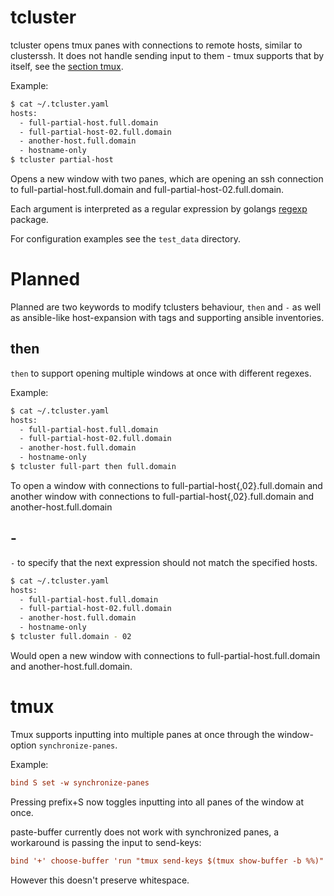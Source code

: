 # tcluster
tcluster opens tmux panes with connections to remote hosts, similar to
clusterssh. It does not handle sending input to them - tmux supports
that by itself, see the [section tmux](#tmux).

Example:
```sh
$ cat ~/.tcluster.yaml
hosts:
  - full-partial-host.full.domain
  - full-partial-host-02.full.domain
  - another-host.full.domain
  - hostname-only
$ tcluster partial-host
```

Opens a new window with two panes, which are opening an ssh connection
to full-partial-host.full.domain and full-partial-host-02.full.domain.

Each argument is interpreted as a regular expression by golangs
[regexp](https://golang.org/pkg/regexp/) package.

For configuration examples see the `test_data` directory.

# Planned
Planned are two keywords to modify tclusters behaviour, `then` and `-`
as well as ansible-like host-expansion with tags and supporting
ansible inventories.

## then
`then` to support opening multiple windows at once with different
regexes.

Example:
```sh
$ cat ~/.tcluster.yaml
hosts:
  - full-partial-host.full.domain
  - full-partial-host-02.full.domain
  - another-host.full.domain
  - hostname-only
$ tcluster full-part then full.domain
```

To open a window with connections to full-partial-host{,02}.full.domain
and another window with connections to
full-partial-host{,02}.full.domain and another-host.full.domain

## -
`-` to specify that the next expression should not match the
specified hosts.
```sh
$ cat ~/.tcluster.yaml
hosts:
  - full-partial-host.full.domain
  - full-partial-host-02.full.domain
  - another-host.full.domain
  - hostname-only
$ tcluster full.domain - 02
```
Would open a new window with connections to
full-partial-host.full.domain and another-host.full.domain.

# tmux
Tmux supports inputting into multiple panes at once through the
window-option `synchronize-panes`.

Example:
```conf
bind S set -w synchronize-panes
```
Pressing prefix+S now toggles inputting into all panes of the window at
once.

paste-buffer currently does not work with synchronized panes,
a workaround is passing the input to send-keys:

```conf
bind '+' choose-buffer 'run "tmux send-keys $(tmux show-buffer -b %%)"'
```

However this doesn't preserve whitespace.
